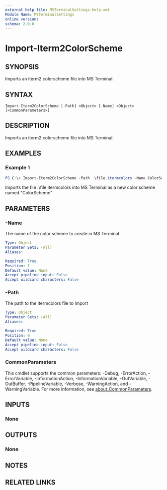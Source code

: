 ```yaml
---
external help file: MSTerminalSettings-help.xml
Module Name: MSTerminalSettings
online version:
schema: 2.0.0
---
```


# Import-Iterm2ColorScheme

## SYNOPSIS
Imports an iterm2 colorscheme file into MS Terminal.

## SYNTAX

```
Import-Iterm2ColorScheme [-Path] <Object> [-Name] <Object> [<CommonParameters>]
```

## DESCRIPTION
Imports an iterm2 colorscheme file into MS Terminal.

## EXAMPLES

### Example 1
```powershell
PS C:\> Import-Iterm2ColorScheme -Path .\file.itermcolors -Name ColorScheme
```

Imports the file .\file.itermcolors into MS Terminal as a new color scheme named "ColorScheme"

## PARAMETERS

### -Name
The name of the color scheme to create in MS Terminal

```yaml
Type: Object
Parameter Sets: (All)
Aliases:

Required: True
Position: 1
Default value: None
Accept pipeline input: False
Accept wildcard characters: False
```

### -Path
The path to the itermcolors file to import

```yaml
Type: Object
Parameter Sets: (All)
Aliases:

Required: True
Position: 0
Default value: None
Accept pipeline input: False
Accept wildcard characters: False
```

### CommonParameters
This cmdlet supports the common parameters: -Debug, -ErrorAction, -ErrorVariable, -InformationAction, -InformationVariable, -OutVariable, -OutBuffer, -PipelineVariable, -Verbose, -WarningAction, and -WarningVariable. For more information, see [about_CommonParameters](http://go.microsoft.com/fwlink/?LinkID=113216).

## INPUTS

### None

## OUTPUTS

### None

## NOTES

## RELATED LINKS
